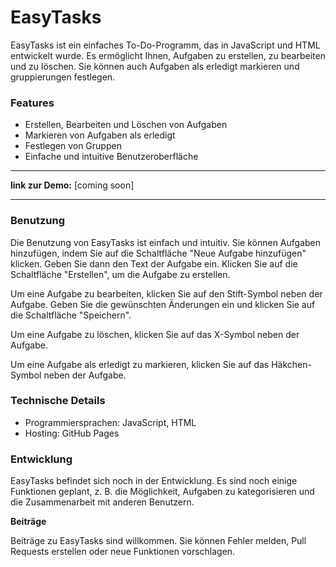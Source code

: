 # EasyTasks

EasyTasks ist ein einfaches To-Do-Programm, das in JavaScript und HTML entwickelt wurde. Es ermöglicht Ihnen, Aufgaben zu erstellen, zu bearbeiten und zu löschen. Sie können auch Aufgaben als erledigt markieren und gruppierungen festlegen.

### Features

- Erstellen, Bearbeiten und Löschen von Aufgaben
- Markieren von Aufgaben als erledigt
- Festlegen von Gruppen
- Einfache und intuitive Benutzeroberfläche

---

**link zur Demo:** [coming soon]

---

### Benutzung

Die Benutzung von EasyTasks ist einfach und intuitiv. Sie können Aufgaben hinzufügen, indem Sie auf die Schaltfläche "Neue Aufgabe hinzufügen" klicken. Geben Sie dann den Text der Aufgabe ein. Klicken Sie auf die Schaltfläche "Erstellen", um die Aufgabe zu erstellen.

Um eine Aufgabe zu bearbeiten, klicken Sie auf den Stift-Symbol neben der Aufgabe. Geben Sie die gewünschten Änderungen ein und klicken Sie auf die Schaltfläche "Speichern".

Um eine Aufgabe zu löschen, klicken Sie auf das X-Symbol neben der Aufgabe.

Um eine Aufgabe als erledigt zu markieren, klicken Sie auf das Häkchen-Symbol neben der Aufgabe.

### Technische Details

- Programmiersprachen: JavaScript, HTML
- Hosting: GitHub Pages

### Entwicklung

EasyTasks befindet sich noch in der Entwicklung. Es sind noch einige Funktionen geplant, z. B. die Möglichkeit, Aufgaben zu kategorisieren und die Zusammenarbeit mit anderen Benutzern.

**Beiträge**

Beiträge zu EasyTasks sind willkommen. Sie können Fehler melden, Pull Requests erstellen oder neue Funktionen vorschlagen.
